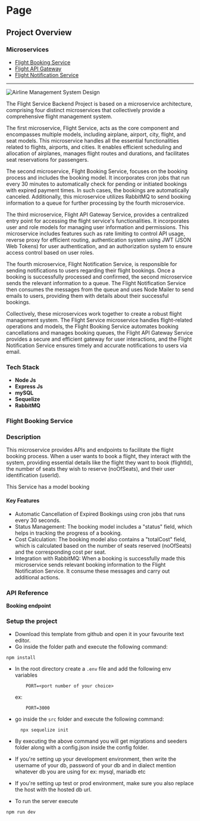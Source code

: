 # Page

## Project Overview

### Microservices

* [Flight Booking Service](https://github.com/pushprajjaiswal/Flight-Booking-Service)
* [Flight API Gateway](https://github.com/pushprajjaiswal/Flight-API-Gateway)
* [Flight Notification Service](https://github.com/pushprajjaiswal/Flight-Notification-Service)

***

![Airline Management System Design](https://i.ibb.co/h2VQHNb/ss1.png)

The Flight Service Backend Project is based on a microservice architecture, comprising four distinct microservices that collectively provide a comprehensive flight management system.

The first microservice, Flight Service, acts as the core component and encompasses multiple models, including airplane, airport, city, flight, and seat models. This microservice handles all the essential functionalities related to flights, airports, and cities. It enables efficient scheduling and allocation of airplanes, manages flight routes and durations, and facilitates seat reservations for passengers.

The second microservice, Flight Booking Service, focuses on the booking process and includes the booking model. It incorporates cron jobs that run every 30 minutes to automatically check for pending or initiated bookings with expired payment times. In such cases, the bookings are automatically canceled. Additionally, this microservice utilizes RabbitMQ to send booking information to a queue for further processing by the fourth microservice.

The third microservice, Flight API Gateway Service, provides a centralized entry point for accessing the flight service's functionalities. It incorporates user and role models for managing user information and permissions. This microservice includes features such as rate limiting to control API usage, reverse proxy for efficient routing, authentication system using JWT (JSON Web Tokens) for user authentication, and an authorization system to ensure access control based on user roles.

The fourth microservice, Flight Notification Service, is responsible for sending notifications to users regarding their flight bookings. Once a booking is successfully processed and confirmed, the second microservice sends the relevant information to a queue. The Flight Notification Service then consumes the messages from the queue and uses Node Mailer to send emails to users, providing them with details about their successful bookings.

Collectively, these microservices work together to create a robust flight management system. The Flight Service microservice handles flight-related operations and models, the Flight Booking Service automates booking cancellations and manages booking queues, the Flight API Gateway Service provides a secure and efficient gateway for user interactions, and the Flight Notification Service ensures timely and accurate notifications to users via email.

### Tech Stack

* **Node Js**
* **Express Js**
* **mySQL**
* **Sequelize**
* **RabbitMQ**

### Flight Booking Service

### Description

This microservice provides APIs and endpoints to facilitate the flight booking process. When a user wants to book a flight, they interact with the system, providing essential details like the flight they want to book (flightId), the number of seats they wish to reserve (noOfSeats), and their user identification (userId).

This Service has a model booking

#### Key Features

* Automatic Cancellation of Expired Bookings using cron jobs that runs every 30 seconds.
* Status Management: The booking model includes a "status" field, which helps in tracking the progress of a booking.
* Cost Calculation: The booking model also contains a "totalCost" field, which is calculated based on the number of seats reserved (noOfSeats) and the corresponding cost per seat.
* Integration with RabbitMQ: When a booking is successfully made this microservice sends relevant booking information to the Flight Notification Service. It consume these messages and carry out additional actions.

### API Reference

**Booking endpoint**

### Setup the project

* Download this template from github and open it in your favourite text editor.
* Go inside the folder path and execute the following command:

```
npm install
```

*   In the root directory create a `.env` file and add the following env variables

    ```
        PORT=<port number of your choice>
    ```

    ex:

    ```
        PORT=3000
    ```
*   go inside the `src` folder and execute the following command:

    ```
      npx sequelize init
    ```
* By executing the above command you will get migrations and seeders folder along with a config.json inside the config folder.
* If you're setting up your development environment, then write the username of your db, password of your db and in dialect mention whatever db you are using for ex: mysql, mariadb etc
* If you're setting up test or prod environment, make sure you also replace the host with the hosted db url.
* To run the server execute

```
npm run dev
```
